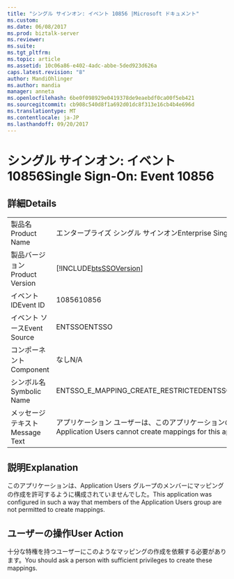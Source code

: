 ```yaml
---
title: "シングル サインオン: イベント 10856 |Microsoft ドキュメント"
ms.custom: 
ms.date: 06/08/2017
ms.prod: biztalk-server
ms.reviewer: 
ms.suite: 
ms.tgt_pltfrm: 
ms.topic: article
ms.assetid: 10c06a86-e402-4adc-abbe-5ded923d626a
caps.latest.revision: "8"
author: MandiOhlinger
ms.author: mandia
manager: anneta
ms.openlocfilehash: 6be0f098929e0419378de9eaebdf0ca00f5eb421
ms.sourcegitcommit: cb908c540d8f1a692d01dc8f313e16cb4b4e696d
ms.translationtype: MT
ms.contentlocale: ja-JP
ms.lasthandoff: 09/20/2017
---
```

# <a name="single-sign-on-event-10856"></a><span data-ttu-id="3794d-102">シングル サインオン: イベント 10856</span><span class="sxs-lookup"><span data-stu-id="3794d-102">Single Sign-On: Event 10856</span></span>
## <a name="details"></a><span data-ttu-id="3794d-103">詳細</span><span class="sxs-lookup"><span data-stu-id="3794d-103">Details</span></span>  
  
|||  
|-|-|  
|<span data-ttu-id="3794d-104">製品名</span><span class="sxs-lookup"><span data-stu-id="3794d-104">Product Name</span></span>|<span data-ttu-id="3794d-105">エンタープライズ シングル サインオン</span><span class="sxs-lookup"><span data-stu-id="3794d-105">Enterprise Single Sign-On</span></span>|  
|<span data-ttu-id="3794d-106">製品バージョン</span><span class="sxs-lookup"><span data-stu-id="3794d-106">Product Version</span></span>|[!INCLUDE[btsSSOVersion](../includes/btsssoversion-md.md)]|  
|<span data-ttu-id="3794d-107">イベント ID</span><span class="sxs-lookup"><span data-stu-id="3794d-107">Event ID</span></span>|<span data-ttu-id="3794d-108">10856</span><span class="sxs-lookup"><span data-stu-id="3794d-108">10856</span></span>|  
|<span data-ttu-id="3794d-109">イベント ソース</span><span class="sxs-lookup"><span data-stu-id="3794d-109">Event Source</span></span>|<span data-ttu-id="3794d-110">ENTSSO</span><span class="sxs-lookup"><span data-stu-id="3794d-110">ENTSSO</span></span>|  
|<span data-ttu-id="3794d-111">コンポーネント</span><span class="sxs-lookup"><span data-stu-id="3794d-111">Component</span></span>|<span data-ttu-id="3794d-112">なし</span><span class="sxs-lookup"><span data-stu-id="3794d-112">N/A</span></span>|  
|<span data-ttu-id="3794d-113">シンボル名</span><span class="sxs-lookup"><span data-stu-id="3794d-113">Symbolic Name</span></span>|<span data-ttu-id="3794d-114">ENTSSO_E_MAPPING_CREATE_RESTRICTED</span><span class="sxs-lookup"><span data-stu-id="3794d-114">ENTSSO_E_MAPPING_CREATE_RESTRICTED</span></span>|  
|<span data-ttu-id="3794d-115">メッセージ テキスト</span><span class="sxs-lookup"><span data-stu-id="3794d-115">Message Text</span></span>|<span data-ttu-id="3794d-116">アプリケーション ユーザーは、このアプリケーションのマッピングを作成できません。</span><span class="sxs-lookup"><span data-stu-id="3794d-116">Application Users cannot create mappings for this application.</span></span>|  
  
## <a name="explanation"></a><span data-ttu-id="3794d-117">説明</span><span class="sxs-lookup"><span data-stu-id="3794d-117">Explanation</span></span>  
 <span data-ttu-id="3794d-118">このアプリケーションは、Application Users グループのメンバーにマッピングの作成を許可するように構成されていませんでした。</span><span class="sxs-lookup"><span data-stu-id="3794d-118">This application was configured in such a way that members of the Application Users group are not permitted to create mappings.</span></span>  
  
## <a name="user-action"></a><span data-ttu-id="3794d-119">ユーザーの操作</span><span class="sxs-lookup"><span data-stu-id="3794d-119">User Action</span></span>  
 <span data-ttu-id="3794d-120">十分な特権を持つユーザーにこのようなマッピングの作成を依頼する必要があります。</span><span class="sxs-lookup"><span data-stu-id="3794d-120">You should ask a person with sufficient privileges to create these mappings.</span></span>
